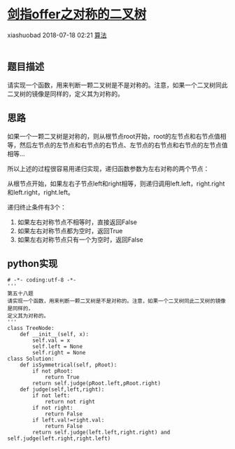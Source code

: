 <div class="blog-article">
    <h1><a href="p.html?p=算法/剑指offer之对称的二叉树" class="title">剑指offer之对称的二叉树</a></h1>
    <span class="author">xiashuobad</span>
    <span class="time">2018-07-18 02:21</span>
    <span><a href="tags.html?t=算法" class="tag">算法</a></span>
    </div>
<br/>

## 题目描述 ##
请实现一个函数，用来判断一颗二叉树是不是对称的。注意，如果一个二叉树同此二叉树的镜像是同样的，定义其为对称的。
## 思路 ##
如果一个一颗二叉树是对称的，则从根节点root开始，root的左节点和右节点值相等，然后左节点的左节点和右节点的右节点、左节点的右节点和右节点的左节点值相等...

所以上述的过程很容易用递归实现，递归函数参数为左右对称的两个节点：

从根节点开始，如果左右子节点left和right相等，则递归调用left.left，right.right和left.right，right.left。

递归终止条件有3个：

1. 如果左右对称节点不相等时，直接返回False
2. 如果左右对称节点都为空时，返回True
3. 如果左右对称节点只有一个为空时，返回False

## python实现 ##
	# -*- coding:utf-8 -*-
	'''
	第五十八题
	请实现一个函数，用来判断一颗二叉树是不是对称的。注意，如果一个二叉树同此二叉树的镜像是同样的，
	定义其为对称的。
	'''
	class TreeNode:
	    def __init__(self, x):
	        self.val = x
	        self.left = None
	        self.right = None
	class Solution:
	    def isSymmetrical(self, pRoot):
	        if not pRoot:
	            return True
	        return self.judge(pRoot.left,pRoot.right)
	    def judge(self,left,right):
	        if not left:
	            return not right
	        if not right:
	            return False
	        if left.val!=right.val:
	            return False
	        return self.judge(left.left,right.right) and self.judge(left.right,right.left)